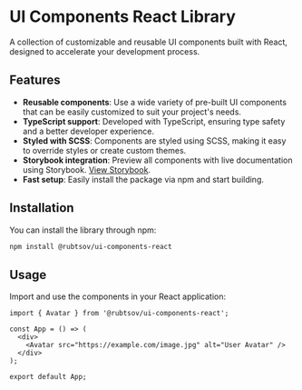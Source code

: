 # UI Components React Library

A collection of customizable and reusable UI components built with React, designed to accelerate your development process.

## Features

- **Reusable components**: Use a wide variety of pre-built UI components that can be easily customized to suit your project's needs.
- **TypeScript support**: Developed with TypeScript, ensuring type safety and a better developer experience.
- **Styled with SCSS**: Components are styled using SCSS, making it easy to override styles or create custom themes.
- **Storybook integration**: Preview all components with live documentation using Storybook. [View Storybook](https://artemrubtsov.github.io/ui-components-react/?path=/docs/components-avatar--docs).
- **Fast setup**: Easily install the package via npm and start building.

## Installation

You can install the library through npm:

```bash
npm install @rubtsov/ui-components-react
```

## Usage

Import and use the components in your React application:

```tsx
import { Avatar } from '@rubtsov/ui-components-react';

const App = () => (
  <div>
    <Avatar src="https://example.com/image.jpg" alt="User Avatar" />
  </div>
);

export default App;
```


